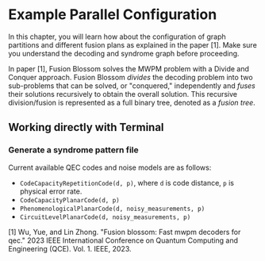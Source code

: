 # Example Parallel Configuration 

In this chapter, you will learn how about the configuration of graph partitions and different fusion plans as explained in the paper [1]. Make sure you understand the decoding and syndrome graph before proceeding. 

In paper [1], Fusion Blossom solves the MWPM problem with a Divide and Conquer approach. Fusion Blossom *divides* the decoding problem into two sub-problems that can be solved, or "conquered," independently and *fuses* their solutions recursively to obtain the overall solution. This recursive division/fusion is represented as a full binary tree, denoted as a *fusion tree*. 



## Working directly with Terminal

### Generate a syndrome pattern file 


Current available QEC codes and noise models are as follows:
* `CodeCapacityRepetitionCode(d, p)`, where `d` is code distance, `p` is physical error rate. 
* `CodeCapacityPlanarCode(d, p)`
* `PhenomenologicalPlanarCode(d, noisy_measurements, p)`
* `CircuitLevelPlanarCode(d, noisy_measurements, p)`





[1] Wu, Yue, and Lin Zhong. "Fusion blossom: Fast mwpm decoders for qec." 2023 IEEE International Conference on Quantum Computing and Engineering (QCE). Vol. 1. IEEE, 2023.

